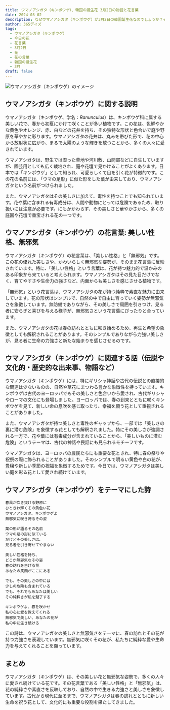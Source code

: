 ```yaml
---
title: ウマノアシガタ（キンポウゲ）、韓国の誕生花 3月2日の物語と花言葉
date: 2024-03-02
description: なぜウマノアシガタ（キンポウゲ）が3月2日の韓国誕生花なのでしょうか？その隠された意味や物語を探りながら、花言葉を楽しみましょう！
author: 365デイズ
tags:
  - ウマノアシガタ（キンポウゲ）
  - 今日の花
  - 花言葉
  - 3月2日
  - 花
  - 花の言葉
  - 韓国の誕生花
  - 3月
draft: false
---
```



![ウマノアシガタ（キンポウゲ）のイメージ](https://cdn.pixabay.com/photo/2015/05/04/20/26/buttercup-752927_1280.jpg#center)

## ウマノアシガタ（キンポウゲ）に関する説明

ウマノアシガタ（キンポウゲ、学名：_Ranunculus_）は、キンポウゲ科に属する美しい花で、春から初夏にかけて咲くことが多い植物です。この花は、色鮮やかな黄色やオレンジ、赤、白などの花弁を持ち、その独特な形状と色合いで庭や野原を華やかに彩ります。ウマノアシガタの花弁は、丸みを帯びた形で、花の中心から放射状に広がり、まるで太陽のような輝きを放つことから、多くの人々に愛されています。

ウマノアシガタは、野生では湿った草地や河川敷、山間部などに自生していますが、園芸用としても広く栽培され、庭や花壇で見かけることがよくあります。日本では「キンポウゲ」として知られ、可愛らしくて目を引く花が特徴的です。この花の名前には、「ウマの足形」に似た形をした葉が由来しており、ウマノアシガタという名前がつけられました。

また、ウマノアシガタはその美しさに加えて、毒性を持つことでも知られています。花や葉に含まれる有毒成分は、人間や動物にとっては危険であるため、取り扱いには注意が必要です。にもかかわらず、その美しさと華やかさから、多くの庭園や花壇で重宝される花の一つです。

## ウマノアシガタ（キンポウゲ）の花言葉: 美しい性格、無邪気

ウマノアシガタ（キンポウゲ）の花言葉は、「美しい性格」と「無邪気」です。この花の優れた美しさや、かわいらしく無邪気な姿勢が、そのまま花言葉に反映されています。特に、「美しい性格」という言葉は、花が持つ魅力的で温かみのある印象から来ていると考えられます。ウマノアシガタはその見た目だけでなく、育てやすさや生命力の強さなど、内面からも美しさを感じさせる植物です。

「無邪気」という花言葉は、ウマノアシガタの花が持つ純粋で素直な魅力に由来しています。花の形状はシンプルで、自然の中で自由に育っていく姿勢が無邪気さを象徴しています。無防備でありながら、その美しさで周囲を引きつけ、見る者に安らぎと喜びを与える様子が、無邪気さという花言葉にぴったりと合っています。

また、ウマノアシガタの花は春の訪れとともに咲き始めるため、再生と希望の象徴としても解釈されることがあります。そのシンプルでありながら力強い美しさが、見る者に生命の力強さと新たな始まりを感じさせるのです。

## ウマノアシガタ（キンポウゲ）に関連する話（伝説や文化的・歴史的な出来事、物語など）

ウマノアシガタ（キンポウゲ）には、特にギリシャ神話や古代の伝説との直接的な関連は少ないものの、自然や草花にまつわる豊かな象徴性を持っています。キンポウゲは古代のヨーロッパでもその美しさと色合いから愛され、古代ギリシャやローマの文化にも登場しました。ヨーロッパでは、春の到来とともに咲くキンポウゲを見て、新しい命の息吹を感じ取ったり、幸福を願う花として重視されることがありました。

また、ウマノアシガタが持つ美しさと毒性のギャップから、一部では「美しさの裏に潜む危険」を象徴する花としても解釈されました。特にその美しさが強調される一方で、花や葉には有毒成分が含まれていることから、「美しいものに潜む危険」というテーマは、古代の神話や民話にも見られるモチーフです。

ウマノアシガタは、ヨーロッパの農民たちにも重要な花とされ、特に春の祭りや祝祭の際に飾られることがありました。そのシンプルで明るい黄色や白の花が、豊穣や新しい季節の祝福を象徴するためです。今日では、ウマノアシガタは美しい庭を彩る花として愛され続けています。

## ウマノアシガタ（キンポウゲ）をテーマにした詩

```
春風が吹き抜ける野原に  
ひときわ輝くその黄色い花  
ウマノアシガタ、キンポウゲよ  
無邪気に咲き誇るその姿

葉の形が語るその名前  
ウマの足の形に似ている  
だけどその美しさは、  
見る者を引き寄せてやまない

美しい性格を持ち、  
どこか無邪気なその姿  
春の訪れを告げる花  
あなたの笑顔がここにある

でも、その美しさの中には  
少しの危険も含まれている  
でも、それでもあなたは美しい  
その純粋さが私を魅了する

キンポウゲよ、春を咲かせ  
私の心に愛を教えてくれる  
無邪気で美しい、あなたの花が  
私の中に生き続ける
```

この詩は、ウマノアシガタの美しさと無邪気さをテーマに、春の訪れとその花が持つ力強さを表現しています。無邪気に咲くその花が、私たちに純粋な愛や生命力を与えてくれることを願っています。

## まとめ

ウマノアシガタ（キンポウゲ）は、その美しい花と無邪気な姿勢で、多くの人々に愛され続けている花です。その花言葉である「美しい性格」と「無邪気」は、花の純粋さや素直さを反映しており、自然の中で生きる力強さと美しさを象徴しています。古代から現代に至るまで、ウマノアシガタは春の訪れとともに新しい生命を祝う花として、文化的にも重要な役割を果たしてきました。